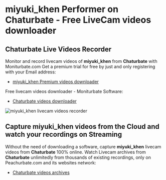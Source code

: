# miyuki_khen Performer on Chaturbate - Free LiveCam videos downloader

## Chaturbate Live Videos Recorder

Monitor and record livecam videos of **miyuki_khen** from **Chaturbate** with Moniturbate.com
Get a premium trial for free by just and only registering with your Email address:
* [miyuki_khen Premium videos downloader](https://moniturbate.com/request-demo-licence-key.html)

Free livecam videos downloader - Moniturbate Software:
* [Chaturbate videos downloader](https://moniturbate.com/moniturbate-download-software.html)

![miyuki_khen livecam videos recorder](https://peachurnet.com/templates/moniturbate-software.png)


## Capture miyuki_khen videos from the Cloud and watch your recordings on Streaming

Without the need of downloading a software, capture **miyuki_khen** livecam videos from **Chaturbate** 100% online.
Watch Livecam archives from **Chaturbate** unlimitedly from thousands of existing recordings, only on Peachurbate.com and its websites network:
* [Chaturbate videos archives](https://peachurnet.com/)